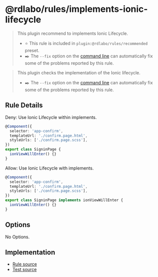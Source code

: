 # @rdlabo/rules/implements-ionic-lifecycle

> This plugin recommend to implements Ionic Lifecycle.
>
> - ⭐️ This rule is included in `plugin:@rdlabo/rules/recommended` preset.
> - ✒️ The `--fix` option on the [command line](https://eslint.org/docs/user-guide/command-line-interface#fixing-problems) can automatically fix some of the problems reported by this rule.

> This plugin checks the implementation of the Ionic lifecycle.
>
> - ✒️ The `--fix` option on the [command line](https://eslint.org/docs/user-guide/command-line-interface#fixing-problems) can automatically fix some of the problems reported by this rule.

## Rule Details

Deny: Use Ionic Lifecycle within implements.

```ts
@Component({
  selector: 'app-confirm',
  templateUrl: './confirm.page.html',
  styleUrls: ['./confirm.page.scss'],
})
export class SigninPage {
  ionViewWillEnter() {}
}
```

Allow: Use Ionic Lifecycle with implements.

```ts
@Component({
  selector: 'app-confirm',
  templateUrl: './confirm.page.html',
  styleUrls: ['./confirm.page.scss'],
})
export class SigninPage implements ionViewWillEnter {
  ionViewWillEnter() {}
}
```

## Options

No Options.

## Implementation

- [Rule source](../../src/rules/implements-ionic-lifecycle.ts)
- [Test source](../../tests/rules/implements-ionic-lifecycle.ts)
